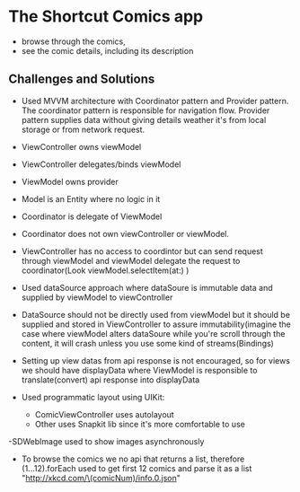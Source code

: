 # The Shortcut Comics app

-  browse through the comics,
-  see the comic details, including its description

## Challenges and Solutions
- Used MVVM architecture with Coordinator pattern and Provider pattern. The coordinator pattern is responsible for navigation flow. Provider pattern supplies data without giving details weather it's from local storage or from network request.
- ViewController owns viewModel
- ViewController delegates/binds viewModel
- ViewModel owns provider
- Model is an Entity where no logic in it
- Coordinator is delegate of ViewModel
- Coordinator does not own viewController or viewModel.
- ViewController has no access to coordintor but can send request through viewModel and viewModel delegate the request to coordinator(Look viewModel.selectItem(at:) )

- Used dataSource approach where dataSoure is immutable data and supplied by viewModel to viewController
- DataSource should not be directly used from viewModel but it should be supplied and stored in ViewController to assure immutability(imagine the case where viewModel alters dataSoure while you're scroll through the content, it will crash unless you use some kind of streams(Bindings)
- Setting up view datas from api response is not encouraged, so for views we should have displayData where ViewModel is responsible to translate(convert)
  api response into displayData

- Used programmatic layout using UIKit: 
  - ComicViewController uses autolayout
  - Other uses Snapkit lib since it's more comfortable to use

-SDWebImage used to show images asynchronously
- To browse the comics we no api that returns a list, therefore (1...12).forEach used to get first 12 comics and parse it as a list
  "http://xkcd.com/\(comicNum)/info.0.json"
